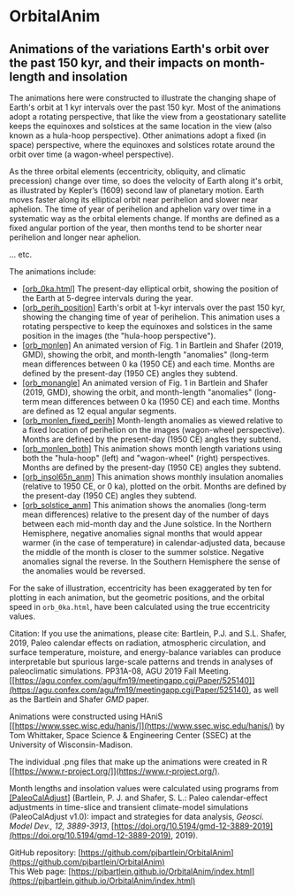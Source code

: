 # OrbitalAnim #

## Animations of the variations Earth's orbit over the past 150 kyr, and their impacts on month-length and insolation ##

The animations here were constructed to illustrate the changing shape of Earth's orbit at 1 kyr intervals over the past 150 kyr.  Most of the animations adopt a rotating perspective, that like the view from a geostationary satellite keeps the equinoxes and solstices at the same location in the view (also known as a hula-hoop perspective). Other animations adopt a fixed (in space) perspective, where the equinoxes and solstices rotate around the orbit over time (a wagon-wheel perspective).

As the three orbital elements (eccentricity, obliquity, and climatic precession) change over time, so does the velocity of Earth along it's orbit, as illustrated by Kepler’s (1609) second law of planetary motion. Earth moves faster along its elliptical orbit near perihelion and slower near aphelion. The time of year of perihelion and aphelion vary over time in a systematic way as the orbital elements change. If months are defined as a fixed angular portion of the year, then months tend to be shorter near perihelion and longer near aphelion.

... etc.

The animations include:

- [[orb_0ka.html]](https://pjbartlein.github.io/OrbitalAnim/orb_0ka/orb_0ka.html) The present-day elliptical orbit, showing the position of the Earth at 5-degree intervals during the year. 
- [[orb_perih_position]](https://pjbartlein.github.io/OrbitalAnim/orb_perih_position/orb_perih_position.html) Earth's orbit at 1-kyr intervals over the past 150 kyr, showing the changing time of year of perihelion.  This animation uses a rotating perspective to keep the equinoxes and solstices in the same position in the images (the "hula-hoop perspective").
- [[orb_monlen]](https://pjbartlein.github.io/OrbitalAnim/orb_monlen/orb_monlen.html) An animated version of Fig. 1 in Bartlein and Shafer (2019, GMD), showing the orbit, and month-length "anomalies" (long-term mean differences between 0 ka (1950 CE) and each time.  Months are defined by the present-day (1950 CE) angles they subtend.
- [[orb_monangle]](https://pjbartlein.github.io/OrbitalAnim/orb_monangle/orb_monangle.html) An animated version of Fig. 1 in Bartlein and Shafer (2019, GMD), showing the orbit, and month-length "anomalies" (long-term mean differences between 0 ka (1950 CE) and each time.  Months are defined as 12 equal angular segments.
- [[orb_monlen_fixed_perih]](https://pjbartlein.github.io/OrbitalAnim/orb_monlen_fixed_perih/orb_monlen_fixed_perih.html) Month-length anomalies as viewed relative to a fixed location of perihelion on the images (wagon-wheel perspective). Months are defined by the present-day (1950 CE) angles they subtend.
- [[orb_monlen_both]](https://pjbartlein.github.io/OrbitalAnim/orb_monlen_both/orb_monlen_both.html) This animation shows month length variations using both the "hula-hoop" (left) and "wagon-wheel" (right) perspectives. Months are defined by the present-day (1950 CE) angles they subtend.
- [[orb_insol65n_anm]](https://pjbartlein.github.io/OrbitalAnim/orb_insol65n_anm/orb_insol65n_anm.html) This animation shows monthly insulation anomalies (relative to 1950 CE, or 0 ka), plotted on the orbit. Months are defined by the present-day (1950 CE) angles they subtend. 
- [[orb_solstice_anm]](https://pjbartlein.github.io/OrbitalAnim/orb_solstice_anm/orb_solstice_anm.html) This animation shows the anomalies (long-term mean differences) relative to the present day of the number of days between each mid-month day and the June solstice.  In the Northern Hemisphere, negative anomalies signal months that would appear warmer (in the case of temperature) in calendar-adjusted data, because the middle of the month is closer to the summer solstice. Negative anomalies signal the reverse.  In the Southern Hemisphere the sense of the anomalies would be reversed. 

For the sake of illustration, eccentricity has been exaggerated by ten for plotting in each animation, but the geometric positions, and the orbital speed in `orb_0ka.html`, have been calculated using the true eccentricity values. 

Citation:  If you use the animations, please cite:  Bartlein, P.J. and S.L. Shafer, 2019, Paleo calendar effects on radiation, atmospheric circulation, and surface temperature, moisture, and energy-balance variables can produce interpretable but spurious large-scale patterns and trends in analyses of paleoclimatic simulations. PP31A-08, AGU 2019 Fall Meeting.  [[https://agu.confex.com/agu/fm19/meetingapp.cgi/Paper/525140]](https://agu.confex.com/agu/fm19/meetingapp.cgi/Paper/525140), as well as the Bartlein and Shafer *GMD* paper.

Animations were constructed using HAniS [[https://www.ssec.wisc.edu/hanis/]](https://www.ssec.wisc.edu/hanis/) by Tom Whittaker, Space Science & Engineering Center (SSEC) at the University of Wisconsin-Madison.

The individual .png files that make up the animations were created in R [[https://www.r-project.org/]](https://www.r-project.org/).

Month lengths and insolation values were calculated using programs from [[PaleoCalAdjust]](https://github.com/pjbartlein/PaleoCalAdjust) (Bartlein, P. J. and Shafer, S. L.: Paleo calendar-effect adjustments in time-slice and transient climate-model simulations (PaleoCalAdjust v1.0): impact and strategies for data analysis, *Geosci. Model Dev., 12, 3889-3913*,  [https://doi.org/10.5194/gmd-12-3889-2019](https://doi.org/10.5194/gmd-12-3889-2019), 2019).

GitHub repository: [https://github.com/pjbartlein/OrbitalAnim](https://github.com/pjbartlein/OrbitalAnim)  
This Web page:  [https://pjbartlein.github.io/OrbitalAnim/index.html](https://pjbartlein.github.io/OrbitalAnim/index.html)